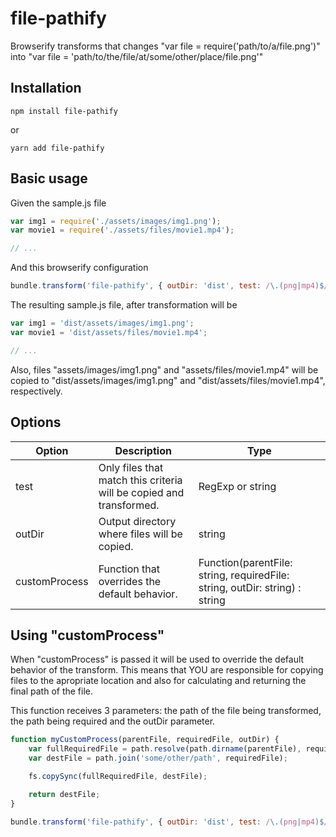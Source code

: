 # file-pathify #
Browserify transforms that changes \"var file = require('path/to/a/file.png')\" into \"var file = 'path/to/the/file/at/some/other/place/file.png'\"

## Installation ##
`npm install file-pathify`

or

`yarn add file-pathify`

## Basic usage ##
Given the sample.js file
```javascript
var img1 = require('./assets/images/img1.png');
var movie1 = require('./assets/files/movie1.mp4');

// ...
```
And this browserify configuration
```javascript
bundle.transform('file-pathify', { outDir: 'dist', test: /\.(png|mp4)$/ })
```
The resulting sample.js file, after transformation will be
```javascript
var img1 = 'dist/assets/images/img1.png';
var movie1 = 'dist/assets/files/movie1.mp4';

// ...
```
Also, files "assets/images/img1.png" and "assets/files/movie1.mp4" will be copied to "dist/assets/images/img1.png" and "dist/assets/files/movie1.mp4", respectively.

## Options ##

| Option        | Description                                                         | Type                                                                        |
|---------------|---------------------------------------------------------------------|-----------------------------------------------------------------------------|
| test          | Only files that match this criteria will be copied and transformed. | RegExp or string                                                            |
| outDir        | Output directory where files will be copied.                        | string                                                                      |
| customProcess | Function that overrides the default behavior.                       | Function(parentFile: string, requiredFile: string, outDir: string) : string |

## Using "customProcess" ##

When "customProcess" is passed it will be used to override the default behavior of the transform. This means that YOU are responsible for copying files to the apropriate location and also for calculating and returning the final path of the file.

This function receives 3 parameters: the path of the file being transformed, the path being required and the outDir parameter.

```javascript
function myCustomProcess(parentFile, requiredFile, outDir) {
    var fullRequiredFile = path.resolve(path.dirname(parentFile), requiredFile);
    var destFile = path.join('some/other/path', requiredFile);

    fs.copySync(fullRequiredFile, destFile);

    return destFile;
}

bundle.transform('file-pathify', { outDir: 'dist', test: /\.(png|mp4)$/, customProcess: myCustomProcess });
```